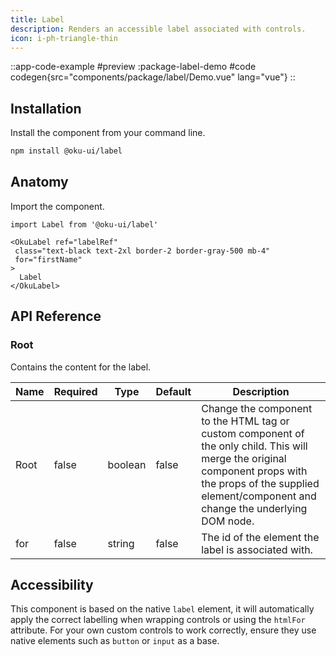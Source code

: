 ```yaml
---
title: Label
description: Renders an accessible label associated with controls.
icon: i-ph-triangle-thin
---
```



::app-code-example
#preview
:package-label-demo
#code
codegen{src="components/package/label/Demo.vue" lang="vue"}
::

## Installation

Install the component from your command line.

```bash
npm install @oku-ui/label
```

## Anatomy

Import the component.

```vue
import Label from '@oku-ui/label'

<OkuLabel ref="labelRef"
 class="text-black text-2xl border-2 border-gray-500 mb-4"
 for="firstName"
>
  Label
</OkuLabel>
```

## API Reference

### Root

Contains the content for the label.

| Name | Required | Type | Default | Description |
| --- | --- | --- | --- | --- |
| <div class="code">Root</div> | <div class="code">false</div> | <div class="code">boolean</div> | <div class="code">false</div> | Change the component to the HTML tag or custom component of the only child. This will merge the original component props with the props of the supplied element/component and change the underlying DOM node. |
| <div class="code">for</div> | <div class="code">false</div> | <div class="code">string</div> | <div class="code">false</div> | The id of the element the label is associated with. |

## Accessibility

This component is based on the native `label` element, it will automatically apply the correct labelling when wrapping controls or using the `htmlFor` attribute. For your own custom controls to work correctly, ensure they use native elements such as `button` or `input` as a base.